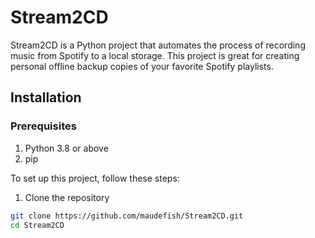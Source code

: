 # Stream2CD

Stream2CD is a Python project that automates the process of recording music from Spotify to a local storage. This project is great for creating personal offline backup copies of your favorite Spotify playlists.

## Installation

### Prerequisites
1. Python 3.8 or above
2. pip

To set up this project, follow these steps:

1. Clone the repository
```bash
git clone https://github.com/maudefish/Stream2CD.git
cd Stream2CD